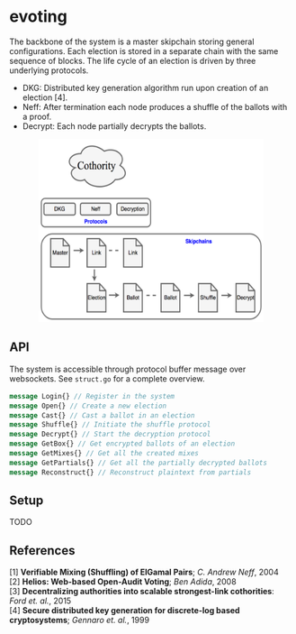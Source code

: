 # evoting

The backbone of the system is a master skipchain storing general configurations.
Each election is stored in a separate chain with the same sequence of blocks.
The life cycle of an election is driven by three underlying protocols.

 - DKG: Distributed key generation algorithm run upon creation of an election [4].
 - Neff: After termination each node produces a shuffle of the ballots with a proof.
 - Decrypt: Each node partially decrypts the ballots.

<p align="center">
  <img src="arch.png" width="400" height="325" />
</p>

## API
The system is accessible through protocol buffer message over websockets.
See ```struct.go``` for a complete overview.

```protobuf
message Login{} // Register in the system
message Open{} // Create a new election
message Cast{} // Cast a ballot in an election
message Shuffle{} // Initiate the shuffle protocol
message Decrypt{} // Start the decryption protocol
message GetBox{} // Get encrypted ballots of an election
message GetMixes{} // Get all the created mixes
message GetPartials{} // Get all the partially decrypted ballots
message Reconstruct{} // Reconstruct plaintext from partials
```

## Setup
TODO

## References
[1] **Verifiable Mixing (Shuffling) of ElGamal Pairs**; *C. Andrew Neff*, 2004\
[2] **Helios: Web-based Open-Audit Voting**; *Ben Adida*, 2008\
[3] **Decentralizing authorities into scalable strongest-link cothorities**: *Ford et. al.*, 2015\
[4] **Secure distributed key generation for discrete-log based cryptosystems**; *Gennaro et. al.*, 1999
